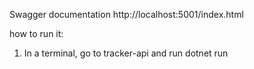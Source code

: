 Swagger documentation
http://localhost:5001/index.html

how to run it:
1. In a terminal, go to tracker-api and run 
    dotnet run 